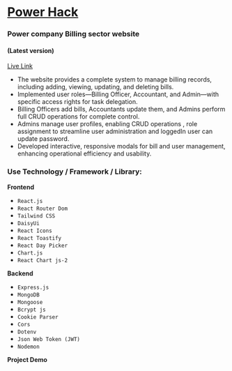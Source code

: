 # [Power Hack](https://mna-power-hack.netlify.app/)

### Power company Billing sector website

#### (Latest version)

[Live Link](https://mna-power-hack.netlify.app/)

- The website provides a complete system to manage billing records, including adding, viewing, updating, and deleting bills.
- Implemented user roles—Billing Officer, Accountant, and Admin—with specific access rights for task delegation.
- Billing Officers add bills, Accountants update them, and Admins perform full CRUD operations for complete control.
- Admins manage user profiles, enabling CRUD operations , role assignment to streamline user administration and loggedIn user can update password.
- Developed interactive, responsive modals for bill and user management, enhancing operational efficiency and usability.

### Use Technology / Framework / Library:

**Frontend**

- `React.js`
- `React Router Dom`
- `Tailwind CSS`
- `DaisyUi`
- `React Icons`
- `React Toastify`
- `React Day Picker`
- `Chart.js`
- `React Chart js-2`

**Backend**

- `Express.js`
- `MongoDB`
- `Mongoose`
- `Bcrypt js`
- `Cookie Parser`
- `Cors`
- `Dotenv`
- `Json Web Token (JWT)`
- `Nodemon`

**Project Demo**
